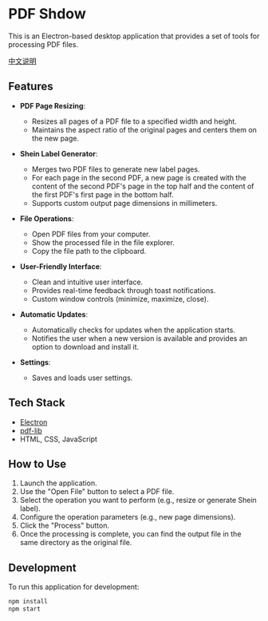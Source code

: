# PDF Shdow

This is an Electron-based desktop application that provides a set of tools for processing PDF files.

[中文说明](README.zh-CN.md)

## Features

*   **PDF Page Resizing**:
    *   Resizes all pages of a PDF file to a specified width and height.
    *   Maintains the aspect ratio of the original pages and centers them on the new page.

*   **Shein Label Generator**:
    *   Merges two PDF files to generate new label pages.
    *   For each page in the second PDF, a new page is created with the content of the second PDF's page in the top half and the content of the first PDF's first page in the bottom half.
    *   Supports custom output page dimensions in millimeters.

*   **File Operations**:
    *   Open PDF files from your computer.
    *   Show the processed file in the file explorer.
    *   Copy the file path to the clipboard.

*   **User-Friendly Interface**:
    *   Clean and intuitive user interface.
    *   Provides real-time feedback through toast notifications.
    *   Custom window controls (minimize, maximize, close).

*   **Automatic Updates**:
    *   Automatically checks for updates when the application starts.
    *   Notifies the user when a new version is available and provides an option to download and install it.

*   **Settings**:
    *   Saves and loads user settings.

## Tech Stack

*   [Electron](https://www.electronjs.org/)
*   [pdf-lib](https://pdf-lib.js.org/)
*   HTML, CSS, JavaScript

## How to Use

1.  Launch the application.
2.  Use the "Open File" button to select a PDF file.
3.  Select the operation you want to perform (e.g., resize or generate Shein label).
4.  Configure the operation parameters (e.g., new page dimensions).
5.  Click the "Process" button.
6.  Once the processing is complete, you can find the output file in the same directory as the original file.

## Development

To run this application for development:

```bash
npm install
npm start